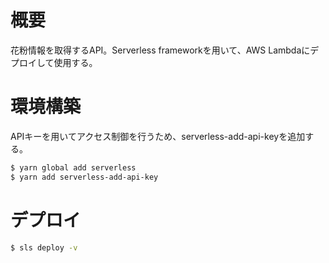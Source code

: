 # 概要
花粉情報を取得するAPI。Serverless frameworkを用いて、AWS Lambdaにデプロイして使用する。

# 環境構築
APIキーを用いてアクセス制御を行うため、serverless-add-api-keyを追加する。

```bash
$ yarn global add serverless
$ yarn add serverless-add-api-key
```

# デプロイ
```bash
$ sls deploy -v
```